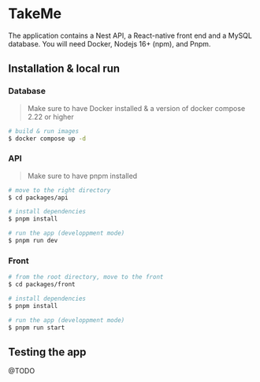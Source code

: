 # TakeMe

The application contains a Nest API, a React-native front end and a MySQL database.
You will need Docker, Nodejs 16+ (npm), and Pnpm.

## Installation & local run

### Database

> Make sure to have Docker installed & a version of docker compose 2.22 or higher

```bash
# build & run images
$ docker compose up -d
```

### API

> Make sure to have pnpm installed

```bash
# move to the right directory
$ cd packages/api

# install dependencies
$ pnpm install

# run the app (developpment mode)
$ pnpm run dev
```

### Front

```bash
# from the root directory, move to the front
$ cd packages/front

# install dependencies
$ pnpm install

# run the app (developpment mode)
$ pnpm run start
```

## Testing the app

@TODO
